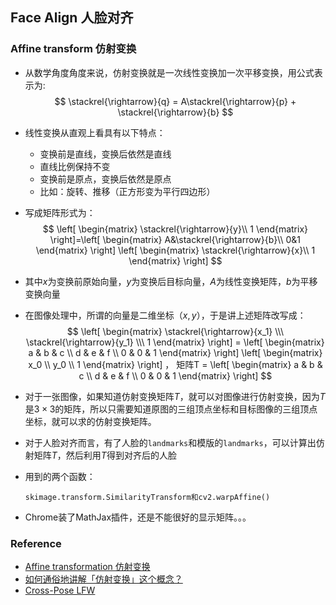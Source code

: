 ## Face Align 人脸对齐

### Affine transform 仿射变换

- 从数学角度角度来说，仿射变换就是一次线性变换加一次平移变换，用公式表示为:
  $$
  \stackrel{\rightarrow}{q} = A\stackrel{\rightarrow}{p} + \stackrel{\rightarrow}{b}
  $$



- 线性变换从直观上看具有以下特点：

  - 变换前是直线，变换后依然是直线
  - 直线比例保持不变
  - 变换前是原点，变换后依然是原点
  - 比如：旋转、推移（正方形变为平行四边形）

- 写成矩阵形式为：
  $$
  \left[
  \begin{matrix}
    \stackrel{\rightarrow}{y}\\
    1
  \end{matrix}
  \right]=\left[
  \begin{matrix}
    A&\stackrel{\rightarrow}{b}\\
    0&1
  \end{matrix}
  \right]
  \left[
  \begin{matrix}
    \stackrel{\rightarrow}{x}\\
    1
  \end{matrix}
  \right]
  $$



- 其中$x$为变换前原始向量，$y$为变换后目标向量，$A$为线性变换矩阵，$b$为平移变换向量

- 在图像处理中，所谓的向量是二维坐标$（x, y）$，于是讲上述矩阵改写成：
  $$
  \left[
  \begin{matrix}
  \stackrel{\rightarrow}{x_1} \\\
  \stackrel{\rightarrow}{y_1} \\\
  1
  \end{matrix}
  \right] = \left[
   \begin{matrix}
   a & b & c \\
   d & e & f \\
   0 & 0 & 1 
   \end{matrix}
   \right] \left[
   \begin{matrix}
   x_0 \\
   y_0 \\
   1
   \end{matrix}
   \right] ，    矩阵T = \left[
   \begin{matrix}
   a & b & c \\
   d & e & f \\
   0 & 0 & 1
   \end{matrix}
   \right]
  $$


- 对于一张图像，如果知道仿射变换矩阵$T$，就可以对图像进行仿射变换，因为$T$是$3\times3​$的矩阵，所以只需要知道原图的三组顶点坐标和目标图像的三组顶点坐标，就可以求的仿射变换矩阵。

- 对于人脸对齐而言，有了人脸的`landmarks`和模版的`landmarks`，可以计算出仿射矩阵$T$，然后利用$T$得到对齐后的人脸

- 用到的两个函数：

  ```
  skimage.transform.SimilarityTransform和cv2.warpAffine()
  ```

- Chrome装了MathJax插件，还是不能很好的显示矩阵。。。

### Reference

- [Affine transformation 仿射变换](https://zhuanlan.zhihu.com/p/23199679)
- [如何通俗地讲解「仿射变换」这个概念？](https://www.zhihu.com/question/20666664/answer/157400568)
- [Cross-Pose LFW](http://www.whdeng.cn/CPLFW/Cross-Pose-LFW.pdf)